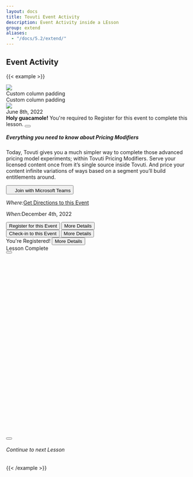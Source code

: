 ```yaml
---
layout: docs
title: Tovuti Event Activity
description: Event Activity inside a LEsson
group: extend
aliases:
  - "/docs/5.2/extend/"
---
```




## Event Activity

<!-- markdownlint-disable -->
{{< example >}}
<div class="container text-center">
  <div class="row g-4 px-0">
    <div class="col-12 px-0">
      <div class="bg-light border border-0 overflow-hidden rounded-2"><img src="/docs/5.2/assets/img/tovuti/space2.jpg" class="object-fit-cover shadow-none img-fluid "></div>
    </div>
    <div class="col-8 ps-0">
      <div class="p-3 bg-light border rounded shadow-sm">Custom column padding</div>
    </div>
    <div class="col-4 pe-0">
      <div class="p-3 bg-light border rounded shadow-sm">Custom column padding</div>
    </div>
    <div class="col-md-8 ps-0">
      <div class="border rounded shadow-sm p-0">
                <div class="card border border-0 rounded overflow-hidden">
                      <div class="row g-0">
                              <div class="col-md-4 border border-0 position-relative">
                                <img src="/docs/5.2/assets/img/tovuti/space2.jpg" class="border border-0 object-fit-cover img-fluid rounded-start border-end h-100">
                                <div class="position-absolute top-0 start-0 bg-light rounded mx-2 my-2 p-2">June 8th, 2022</div>
                              </div>
                              <div class="col-md-8 p-0">
                              <div class="alert alert-warning alert-dismissible fade show rounded-0 text-start" role="alert">
                                <strong>Holy guacamole!</strong> You're required to Register for this event to complete this lesson.
                                <button type="button" class="btn-close" data-bs-dismiss="alert" aria-label="Close"></button>
                              </div>
                                <div class="card-body p-0 position-relative">
                                        <div class="p-3">
                                        <h5 class="card-title text-start">Everything you need to know about Pricing Modifiers</h5>
                                        <p class="card-text text-start">Today, Tovuti gives you a much simpler way to complete those advanced pricing model experiments; within Tovuti Pricing Modifiers. Serve your licensed content once from it’s single source inside Tovuti. And price your content infinite variations of ways based on a segment you’ll build entitlements around.</p>
                                        </div>
                                        <div class="hstack flex-wrap gap-1 p-3 w-100 border-top align-items-bottom justify-content-between h-100">
                                          <button type="button" class="btn btn-link  text-decoration-none d-flex gap-2 justify-content-center align-items-center"><img src="/docs/5.2/assets/img/tovuti/logos/teams.svg" class="object-fit-cover img-fluid" style="height: 16px;">Join with Microsoft Teams</button>
                                        <p class="px-3 py-2 my-0"><i class="fa fa-map me-2"></i><em class="fw-bold fst-normal me-1">Where:</em><a href="">Get Directions to this Event</a></p>
                                        <p class="px-3 py-2 my-0"><i class="fa fa-calendar me-2"></i><em class="fw-bold fst-normal me-1">When:</em>December 4th, 2022</p>
                                        </div>
                                        <div class="hstack bg-light flex-wrap gap-3 p-3 w-100 border-top align-items-bottom justify-content-between h-100">
                                          <button type="button" class="btn btn-link  text-decoration-none d-flex gap-2 justify-content-center align-items-center"><i class="fa fa-right-to-bracket"></i>Register for this Event</button>
                                        <button type="button" class="btn btn-light text-black text-decoration-none d-flex gap-2 justify-content-center align-items-center"><i class="fa fa-arrow-right"></i>More Details</button>
                                        </div>
                                        <div class="hstack bg-light flex-wrap gap-3 p-3 w-100 border-top align-items-bottom justify-content-between h-100">
                                          <button type="button" class="btn btn-link  text-decoration-none d-flex gap-2 justify-content-center align-items-center"><i class="fa-solid fa-check-to-slot"></i>Check-in to this Event</button>
                                        <button type="button" class="btn btn-light text-black text-decoration-none d-flex gap-2 justify-content-center align-items-center"><i class="fa fa-arrow-right"></i>More Details</button>
                                        </div>
                                        <div class="hstack bg-light flex-wrap gap-3 p-3 w-100 border-top align-items-bottom justify-content-between h-100 ps-4">
                                          <span class="text-decoration-none d-flex gap-2 ps-2 text-green justify-content-center align-items-center "><i class="fa-solid fa-check"></i>You're Registered!</span>
                                        <button type="button" class="btn btn-light text-black text-decoration-none d-flex gap-2 justify-content-center align-items-center"><i class="fa fa-arrow-right"></i>More Details</button>
                                        </div>
                                </div>
                              </div>
                      </div>
              </div>
      </div>
    </div>
    <div class="col-4 pe-0 h-100">
      <div class="d-flex bg-light flex-column p-0 border rounded shadow-sm">
        <div class="d-flex align-items-center justify-content-center gap-2 p-3 border-bottom text-success">
          <i class="fa-solid fa-circle-check"></i><span>Lesson Complete</span>
        </div>
        <div class="d-flex align-items-center justify-content-center p-3 gap-4">
          <button type="button" class="btn btn-success"><i class="fa-solid fa-circle-check"></i></button>
            <div class="next-lesson-cover rounded object-fit-cover" style="background-image: url(/docs/5.2/assets/img/tovuti/pricing-modifiers/img/illustration.jpg); min-width:140px; min-height:140px; max-width: 100%; max-height: 100%; width: 100%; height:auto; aspect-ratio: 1 / 1; background-position: 50% 50%;"></div>
          <button type="button" class="btn btn-dark"><i class="fa-solid fa-unlock"></i></button>
        </div>
        <div class="d-flex align-items-center justify-content-center p-3 border-top gap-2">
          <a class="d-flex align-items-center justify-content-center gap-2 text-decoration-none"><i class="fa-solid fa-forward"></i> <h6 class="my-0 fw-normal">Continue to next Lesson</h6></a>
        </div>
      </div>
    </div>
  </div>
</div>
{{< /example >}}


<!-- markdownlint-restore -->
